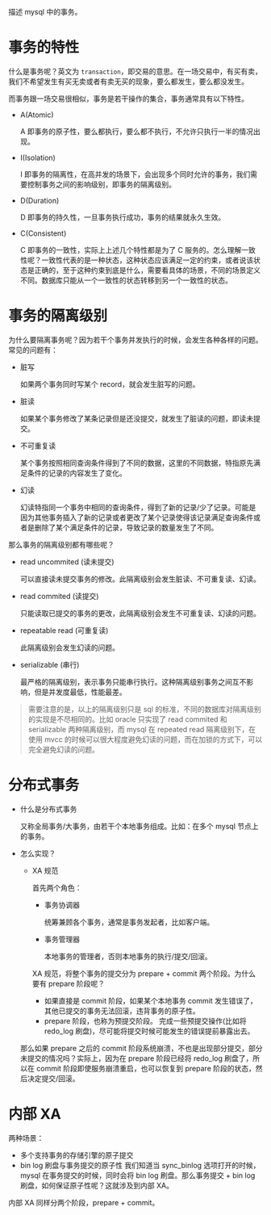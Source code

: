 描述 mysql 中的事务。

# 事务的特性
什么是事务呢？英文为 `transaction`，即交易的意思。在一场交易中，有买有卖，我们不希望发生有买无卖或者有卖无买的现象，要么都发生，要么都没发生。

而事务跟一场交易很相似，事务是若干操作的集合，事务通常具有以下特性。

- A(Atomic)

    A 即事务的原子性，要么都执行，要么都不执行，不允许只执行一半的情况出现。

- I(Isolation)

    I 即事务的隔离性，在高并发的场景下，会出现多个同时允许的事务，我们需要控制事务之间的影响级别，即事务的隔离级别。

- D(Duration)

    D 即事务的持久性，一旦事务执行成功，事务的结果就永久生效。

- C(Consistent)

    C 即事务的一致性，实际上上述几个特性都是为了 C 服务的。怎么理解一致性呢？一致性代表的是一种状态，这种状态应该满足一定的约束，或者说该状态是正确的，至于这种约束到底是什么，需要看具体的场景，不同的场景定义不同。数据库只能从一个一致性的状态转移到另一个一致性的状态。

# 事务的隔离级别

为什么要隔离事务呢？因为若干个事务并发执行的时候，会发生各种各样的问题。常见的问题有：
- 脏写

    如果两个事务同时写某个 record，就会发生脏写的问题。

- 脏读

    如果某个事务修改了某条记录但是还没提交，就发生了脏读的问题，即读未提交。

- 不可重复读

    某个事务按照相同查询条件得到了不同的数据，这里的不同数据，特指原先满足条件的记录的内容发生了变化。

- 幻读

    幻读特指同一个事务中相同的查询条件，得到了新的记录/少了记录。可能是因为其他事务插入了新的记录或者更改了某个记录使得该记录满足查询条件或者是删除了某个满足条件的记录，导致记录的数量发生了不同。

那么事务的隔离级别都有哪些呢？

- read uncommited (读未提交)

    可以直接读未提交事务的修改。此隔离级别会发生脏读、不可重复读、幻读。

- read commited (读提交)

    只能读取已提交的事务的更改，此隔离级别会发生不可重复读、幻读的问题。

- repeatable read (可重复读)

    此隔离级别会发生幻读的问题。

- serializable (串行)

    最严格的隔离级别，表示事务只能串行执行。这种隔离级别事务之间互不影响，但是并发度最低，性能最差。

> 需要注意的是，以上的隔离级别只是 sql 的标准，不同的数据库对隔离级别的实现是不尽相同的。比如 oracle 只实现了 read commited 和 serializable 两种隔离级别，而 mysql 在 repeated read 隔离级别下，在 使用 mvcc 的时候可以很大程度避免幻读的问题，而在加锁的方式下，可以完全避免幻读的问题。

# 分布式事务

- 什么是分布式事务

    又称全局事务/大事务，由若干个本地事务组成。比如：在多个 mysql 节点上的事务。

- 怎么实现？

    - XA 规范

        首先两个角色：
        - 事务协调器

            统筹兼顾各个事务，通常是事务发起者，比如客户端。

        - 事务管理器

            本地事务的管理者，否则本地事务的执行/提交/回滚。

        XA 规范，将整个事务的提交分为 prepare + commit 两个阶段。为什么要有  prepare 阶段呢？

        - 如果直接是 commit 阶段，如果某个本地事务 commit 发生错误了，其他已提交的事务无法回滚，违背事务的原子性。
        - prepare 阶段，也称为预提交阶段。 完成一些预提交操作(比如将 redo_log 刷盘)，尽可能将提交时候可能发生的错误提前暴露出去。


    那么如果 prepare 之后的 commit 阶段系统崩溃，不也是出现部分提交，部分未提交的情况吗？实际上，因为在 prepare 阶段已经将 redo_log 刷盘了，所以在 commit 阶段即使服务崩溃重启，也可以恢复到 prepare 阶段的状态，然后决定提交/回滚。

# 内部 XA

两种场景：

- 多个支持事务的存储引擎的原子提交
- bin log 刷盘与事务提交的原子性
    我们知道当 sync_binlog 选项打开的时候，mysql 在事务提交的时候，同时会将 bin log 刷盘。那么事务提交 + bin log 刷盘，如何保证原子性呢？这就涉及到内部 XA。<br>

内部 XA 同样分两个阶段，prepare + commit。


